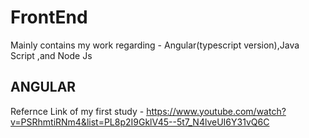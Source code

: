 # FrontEnd
Mainly contains my work regarding - Angular(typescript version),Java Script ,and Node Js
## ANGULAR 
Refernce Link of my first study - https://www.youtube.com/watch?v=PSRhmtiRNm4&list=PL8p2I9GklV45--5t7_N4lveUI6Y31vQ6C
